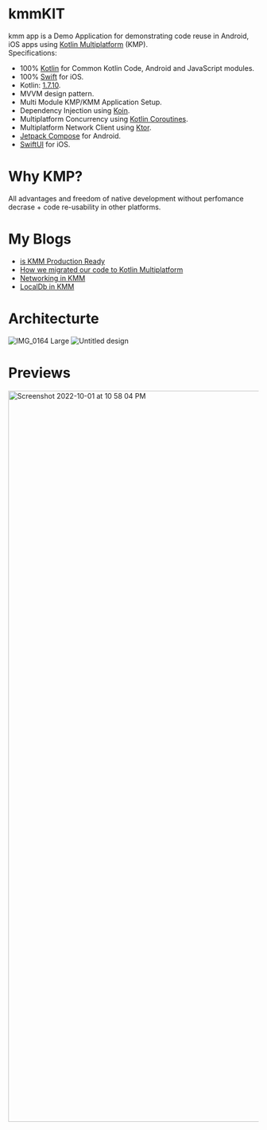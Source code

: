 # kmmKIT
kmm app is a Demo Application for demonstrating code reuse in Android, iOS  apps using [Kotlin Multiplatform](https://kotlinlang.org/docs/multiplatform.html) (KMP).
<br/>
Specifications:
* 100% [Kotlin](https://kotlinlang.org/) for Common Kotlin Code, Android and JavaScript modules.
* 100% [Swift](https://www.swift.org/) for iOS.
* Kotlin: [1.7.10](https://kotlinlang.org/docs/releases.html).
* MVVM design pattern.
* Multi Module KMP/KMM Application Setup.
* Dependency Injection using [Koin](https://insert-koin.io/).
* Multiplatform Concurrency using [Kotlin Coroutines](https://github.com/Kotlin/kotlinx.coroutines).
* Multiplatform Network Client using [Ktor](https://ktor.io/).
* [Jetpack Compose](https://developer.android.com/jetpack/compose) for Android.
* [SwiftUI](https://developer.apple.com/xcode/swiftui/) for iOS.


# Why KMP?
All advantages and freedom of native development without perfomance decrase + code re-usability in other platforms.

# My Blogs
* [is KMM Production Ready](https://medium.com/mounty-engineering/is-kmm-production-ready-how-we-migrated-our-code-to-kotlin-multiplatform-mobile-part-1-d7329874a402/)
* [How we migrated our code to Kotlin Multiplatform](https://medium.com/mounty-engineering/is-kmm-production-ready-how-we-migrated-our-code-to-kotlin-multiplatform-mobile-part-1-d7329874a402/)
* [Networking in KMM](https://medium.com/mounty-engineering/networking-in-kmm-ktor-part-3-78ec68787f6a)
* [LocalDb in KMM](https://medium.com/mounty-engineering/localdb-in-kmm-sqldelight-part-4-573ea0904156)

# Architecturte
![IMG_0164 Large](https://user-images.githubusercontent.com/26837182/193422633-dcc213ef-d2ff-4bc7-8b06-9677ef639f87.jpeg)
![Untitled design](https://user-images.githubusercontent.com/26837182/193447507-d9d97c81-d298-430c-9c79-ca0cf19ed5d6.png)



# Previews
<img width="1470" alt="Screenshot 2022-10-01 at 10 58 04 PM" src="https://user-images.githubusercontent.com/26837182/193421867-b059295e-f24c-4006-be0c-0c557aa68ed8.png">

